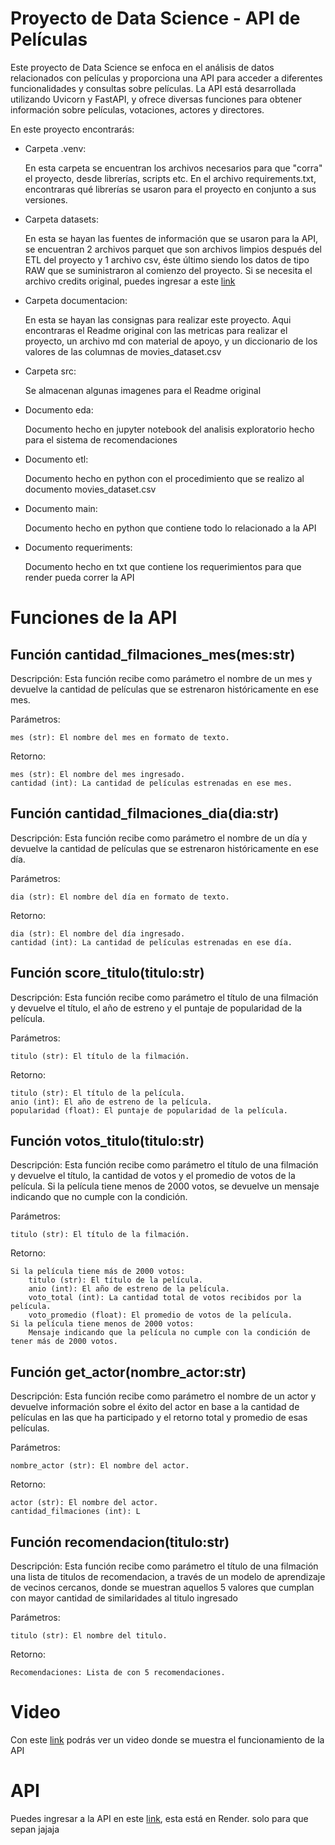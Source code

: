 # Proyecto de Data Science - API de Películas

Este proyecto de Data Science se enfoca en el análisis de datos relacionados con películas y proporciona una API para acceder a diferentes funcionalidades y consultas sobre películas. La API está desarrollada utilizando Uvicorn y FastAPI, y ofrece diversas funciones para obtener información sobre películas, votaciones, actores y directores.

En este proyecto encontrarás:

- Carpeta .venv:

    En esta carpeta se encuentran los archivos necesarios para que "corra" el proyecto, desde librerías, scripts etc. En el archivo requirements.txt, encontraras qué librerías se usaron para el proyecto en conjunto a sus versiones.

- Carpeta datasets:

    En esta se hayan las fuentes de información que se usaron para la API, se encuentran 2 archivos parquet que son archivos limpios después del ETL del proyecto y 1 archivo csv, éste último siendo los datos de tipo RAW que se suministraron al comienzo del proyecto.
    Si se necesita el archivo credits original, puedes ingresar a este [link](https://drive.google.com/drive/folders/1nvSjC2JWUH48o3pb8xlKofi8SNHuNWeu)


- Carpeta documentacion:

    En esta se hayan las consignas para realizar este proyecto. Aqui encontraras el Readme original con las metricas para realizar el proyecto, un archivo md con material de apoyo, y un diccionario de los valores de las columnas de movies_dataset.csv


- Carpeta src:

    Se almacenan algunas imagenes para el Readme original


- Documento eda:

    Documento hecho en jupyter notebook del analisis exploratorio hecho para el sistema de recomendaciones


- Documento etl:

    Documento hecho en python con el procedimiento que se realizo al documento movies_dataset.csv

- Documento main:

    Documento hecho en python que contiene todo lo relacionado a la API

- Documento requeriments:

    Documento hecho en txt que contiene los requerimientos para que render pueda correr la API


# Funciones de la API

## Función cantidad_filmaciones_mes(mes:str)

Descripción: Esta función recibe como parámetro el nombre de un mes y devuelve la cantidad de películas que se estrenaron históricamente en ese mes.

Parámetros:

    mes (str): El nombre del mes en formato de texto.

Retorno:

    mes (str): El nombre del mes ingresado.
    cantidad (int): La cantidad de películas estrenadas en ese mes.

## Función cantidad_filmaciones_dia(dia:str)

Descripción: Esta función recibe como parámetro el nombre de un día y devuelve la cantidad de películas que se estrenaron históricamente en ese día.

Parámetros:

    dia (str): El nombre del día en formato de texto.

Retorno:

    dia (str): El nombre del día ingresado.
    cantidad (int): La cantidad de películas estrenadas en ese día.

## Función score_titulo(titulo:str)

Descripción: Esta función recibe como parámetro el título de una filmación y devuelve el título, el año de estreno y el puntaje de popularidad de la película.

Parámetros:

    titulo (str): El título de la filmación.

Retorno:

    titulo (str): El título de la película.
    anio (int): El año de estreno de la película.
    popularidad (float): El puntaje de popularidad de la película.

## Función votos_titulo(titulo:str)

Descripción: Esta función recibe como parámetro el título de una filmación y devuelve el título, la cantidad de votos y el promedio de votos de la película. Si la película tiene menos de 2000 votos, se devuelve un mensaje indicando que no cumple con la condición.

Parámetros:

    titulo (str): El título de la filmación.

Retorno:

    Si la película tiene más de 2000 votos:
        titulo (str): El título de la película.
        anio (int): El año de estreno de la película.
        voto_total (int): La cantidad total de votos recibidos por la película.
        voto_promedio (float): El promedio de votos de la película.
    Si la película tiene menos de 2000 votos:
        Mensaje indicando que la película no cumple con la condición de tener más de 2000 votos.

## Función get_actor(nombre_actor:str)

Descripción: Esta función recibe como parámetro el nombre de un actor y devuelve información sobre el éxito del actor en base a la cantidad de películas en las que ha participado y el retorno total y promedio de esas películas.

Parámetros:

    nombre_actor (str): El nombre del actor.

Retorno:

    actor (str): El nombre del actor.
    cantidad_filmaciones (int): L

## Función recomendacion(titulo:str)

Descripción: Esta función recibe como parámetro el título de una filmación una lista de titulos de recomendacion, a través de un modelo de aprendizaje de vecinos cercanos, donde se muestran aquellos 5 valores que cumplan con mayor cantidad de similaridades al titulo ingresado

Parámetros:

    titulo (str): El nombre del titulo.

Retorno:

    Recomendaciones: Lista de con 5 recomendaciones.


# Video

Con este [link](www.youtube.com) podrás ver un video donde se muestra el funcionamiento de la API


# API

Puedes ingresar a la API en este [link](https://proyecto-individual-1-upjh.onrender.com), esta está en Render. solo para que sepan jajaja


